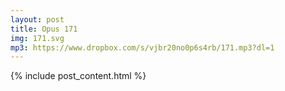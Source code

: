 ```yaml
---
layout: post
title: Opus 171
img: 171.svg
mp3: https://www.dropbox.com/s/vjbr20no0p6s4rb/171.mp3?dl=1
---
```


{% include post_content.html %}
